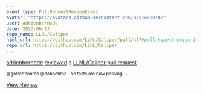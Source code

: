 ```yaml
---
event_type: PullRequestReviewEvent
avatar: "https://avatars.githubusercontent.com/u/51493078?"
user: adrienbernede
date: 2023-06-13
repo_name: LLNL/Caliper
html_url: https://github.com/LLNL/Caliper/pull/477#pullrequestreview-1477039567
repo_url: https://github.com/LLNL/Caliper
---
```


<a href='https://github.com/adrienbernede' target='_blank'>adrienbernede</a> <a href='https://github.com/LLNL/Caliper/pull/477#pullrequestreview-1477039567' target='_blank'>reviewed</a> a <a href='https://github.com/LLNL/Caliper/pull/477' target='_blank'>LLNL/Caliper pull request</a>

<small>@garretthooten @daboehme The tests are now passing....</small>

<a href='https://github.com/LLNL/Caliper/pull/477#pullrequestreview-1477039567' target='_blank'>View Review</a>
